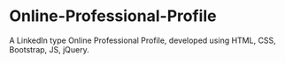 # Online-Professional-Profile

A LinkedIn type Online Professional Profile, developed using HTML, CSS, Bootstrap, JS, jQuery.
